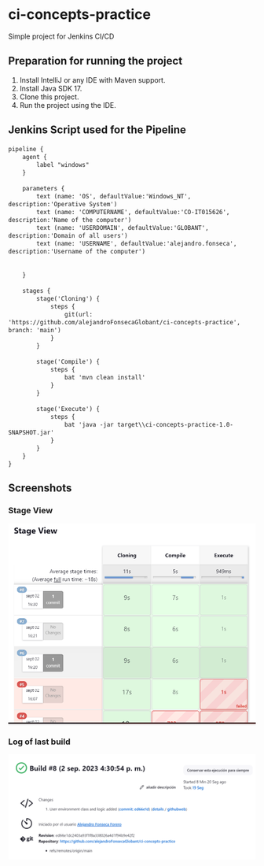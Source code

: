 # ci-concepts-practice
Simple project for Jenkins CI/CD

## Preparation for running the project
1. Install IntelliJ or any IDE with Maven support.
2. Install Java SDK 17.
3. Clone this project.
4. Run the project using the IDE.

## Jenkins Script used for the Pipeline
```
pipeline {
    agent {
        label "windows"
    }
    
    parameters {
        text (name: 'OS', defaultValue:'Windows_NT', description:'Operative System')
        text (name: 'COMPUTERNAME', defaultValue:'CO-IT015626', description:'Name of the computer')
        text (name: 'USERDOMAIN', defaultValue:'GLOBANT', description:'Domain of all users')
        text (name: 'USERNAME', defaultValue:'alejandro.fonseca', description:'Username of the computer')


    }

    stages {
        stage('Cloning') {
            steps {
                git(url: 'https://github.com/alejandroFonsecaGlobant/ci-concepts-practice', branch: 'main')
            }
        }

        stage('Compile') {
            steps {
                bat 'mvn clean install'
            }
        }

        stage('Execute') {
            steps {
                bat 'java -jar target\\ci-concepts-practice-1.0-SNAPSHOT.jar'
            }
        }
    }
}
```
## Screenshots
### Stage View
![Stage View](https://github.com/alejandroFonsecaGlobant/ci-concepts-practice/blob/main/images/Staging.png)
### Log of last build
![Log](https://github.com/alejandroFonsecaGlobant/ci-concepts-practice/blob/main/images/Log.png)

